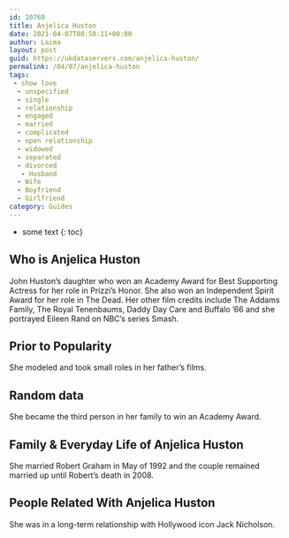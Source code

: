 ```yaml
---
id: 10769
title: Anjelica Huston
date: 2021-04-07T08:50:11+00:00
author: Laima
layout: post
guid: https://ukdataservers.com/anjelica-huston/
permalink: /04/07/anjelica-huston
tags:
 - show love
  - unspecified
  - single
  - relationship
  - engaged
  - married
  - complicated
  - open relationship
  - widowed
  - separated
  - divorced
   - Husband
  - Wife
  - Boyfriend
  - Girlfriend
category: Guides
---
```


* some text
{: toc}


## Who is Anjelica Huston
                  
                  
                  
John Huston&#8217;s daughter who won an Academy Award for Best Supporting Actress for her role in Prizzi&#8217;s Honor. She also won an Independent Spirit Award for her role in The Dead. Her other film credits include The Addams Family, The Royal Tenenbaums, Daddy Day Care and Buffalo &#8217;66 and she portrayed Eileen Rand on NBC&#8217;s series Smash. 
                  
              
            
              
            
                
                
                
## Prior to Popularity
                  
                  
                  
She modeled and took small roles in her father&#8217;s films. 
                  
              
            
              
            
                
                
                
## Random data
                  
                  
                  
She became the third person in her family to win an Academy Award. 
                  
              
            
              
            
                
                
                
## Family & Everyday Life of Anjelica Huston
                  
                  
                  
She married Robert Graham in May of 1992 and the couple remained married up until Robert&#8217;s death in 2008.
                  
              
            
              
            
                
                
                
## People Related With Anjelica Huston
                  
                  
                  
She was in a long-term relationship with Hollywood icon Jack Nicholson.
                  
              
            
              
            
                
              
            
              
              
            
            
              
            
          
          
          